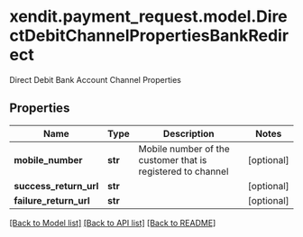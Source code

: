 # xendit.payment_request.model.DirectDebitChannelPropertiesBankRedirect

Direct Debit Bank Account Channel Properties

## Properties
| Name | Type | Description | Notes |
| ------------ | ------------- | ------------- | ------------- |
| **mobile_number** | **str** | Mobile number of the customer that is registered to channel | [optional]  |
| **success_return_url** | **str** |  | [optional]  |
| **failure_return_url** | **str** |  | [optional]  |


[[Back to Model list]](../README.md#documentation-for-models) [[Back to API list]](../README.md#documentation-for-api-endpoints) [[Back to README]](../README.md)


